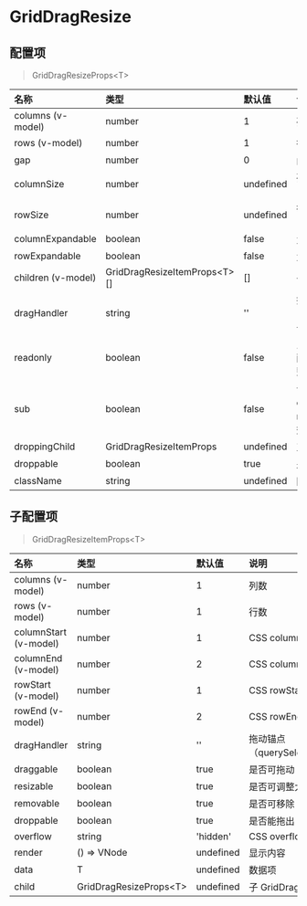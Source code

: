 # GridDragResize

## 配置项

> GridDragResizeProps&lt;T&gt;

| 名称               | 类型                               | 默认值    | 说明                                             | 版本   |
| :----------------- | :--------------------------------- | :-------- | :----------------------------------------------- | :----- |
| columns (v-model)  | number                             | 1         | 列数                                             | 0.0.17 |
| rows (v-model)     | number                             | 1         | 行数                                             | 0.0.17 |
| gap                | number                             | 0         | 间隙                                             | 0.0.17 |
| columnSize         | number                             | undefined | 列宽，undefined 相当于 1fr                       | 0.0.17 |
| rowSize            | number                             | undefined | 行高，undefined 相当于 1fr                       | 0.0.17 |
| columnExpandable   | boolean                            | false     | 允许向右扩展列数                                 | 0.0.17 |
| rowExpandable      | boolean                            | false     | 允许向下扩展行数                                 | 0.0.17 |
| children (v-model) | GridDragResizeItemProps&lt;T&gt;[] | []        | 子配置项                                         | 0.0.17 |
| dragHandler        | string                             | ''        | 拖动锚点（querySelector），子组件优先级更高      | 0.0.17 |
| readonly           | boolean                            | false     | 只读，true 将禁用子配置项的可拖动和可调整大小    | 0.0.17 |
| sub                | boolean                            | false     | 嵌套组件, columnExpandable、rowExpandable 将失效 | 0.0.17 |
| droppingChild      | GridDragResizeItemProps            | undefined | 正在拖入的配置项                                 | 0.2.6  |
| droppable          | boolean                            | true      | 是否能拖入                                       | 0.5.0  |
| className          | string                             | undefined | 附加 CSS Class                                   | 0.4.0  |

## 子配置项

> GridDragResizeItemProps&lt;T&gt;

| 名称                  | 类型                         | 默认值    | 说明                      | 版本   |
| :-------------------- | :--------------------------- | :-------- | :------------------------ | :----- |
| columns (v-model)     | number                       | 1         | 列数                      | 0.0.17 |
| rows (v-model)        | number                       | 1         | 行数                      | 0.0.17 |
| columnStart (v-model) | number                       | 1         | CSS columnStart           | 0.0.17 |
| columnEnd (v-model)   | number                       | 2         | CSS columnEnd             | 0.0.17 |
| rowStart (v-model)    | number                       | 1         | CSS rowStart              | 0.0.17 |
| rowEnd (v-model)      | number                       | 2         | CSS rowEnd                | 0.0.17 |
| dragHandler           | string                       | ''        | 拖动锚点（querySelector） | 0.0.17 |
| draggable             | boolean                      | true      | 是否可拖动                | 0.0.17 |
| resizable             | boolean                      | true      | 是否可调整大小            | 0.0.17 |
| removable             | boolean                      | true      | 是否可移除                | 0.2.0  |
| droppable             | boolean                      | true      | 是否能拖出                | 0.5.0  |
| overflow              | string                       | 'hidden'  | CSS overflow              | 0.0.17 |
| render                | () => VNode                  | undefined | 显示内容                  | 0.0.17 |
| data                  | T                            | undefined | 数据项                    | 0.0.17 |
| child                 | GridDragResizeProps&lt;T&gt; | undefined | 子 GridDragResize         | 0.4.0  |
